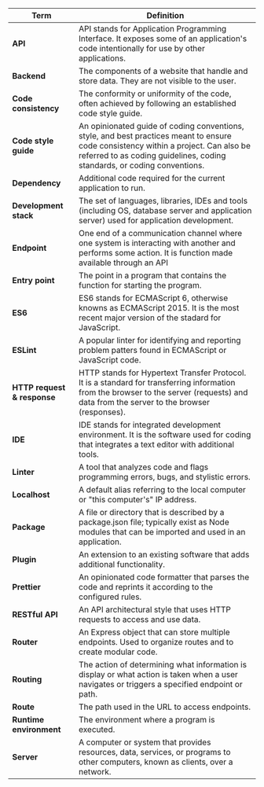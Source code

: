 | **Term** |  **Definition**              |
|------------------------------|--------------------------------------------------|
| **API** | API stands for Application Programming Interface. It exposes some of an application's code intentionally for use by other applications.|
| **Backend**  | The components of a website that handle and store data. They are not visible to the user.|
| **Code consistency** | The conformity or uniformity of the code, often achieved by following an established code style guide.|
| **Code style guide**  | An opinionated guide of coding conventions, style, and best practices meant to ensure code consistency within a project. Can also be referred to as coding guidelines, coding standards, or coding conventions. |
| **Dependency** | Additional code required for the current application to run. |
| **Development stack** | The set of languages, libraries, IDEs and tools (including OS, database server and application server) used for application development.          |
| **Endpoint** |  One end of a communication channel where one system is interacting with another and performs some action. It is function made available through an API  |
| **Entry point** | The point in a program that contains the function for starting the program. |
| **ES6** | ES6 stands for ECMAScript 6, otherwise knowns as ECMAScript 2015. It is the most recent major version of the stadard for JavaScript.|
| **ESLint**   | A popular linter for identifying and reporting problem patters found in ECMAScript or JavaScript code. |
| **HTTP request & response**  | HTTP stands for Hypertext Transfer Protocol. It is a standard for transferring information from the browser to the server (requests) and data from the server to the browser (responses).|
| **IDE** | IDE stands for integrated development environment. It is the software used for coding that integrates a text editor with additional tools.
| **Linter** | A tool that analyzes code and flags programming errors, bugs, and stylistic errors.
| **Localhost** | A default alias referring to the local computer or "this computer's" IP address.
| **Package** | A file or directory that is described by a package.json file; typically exist as Node modules that can be imported and used in an application.
| **Plugin** | An extension to an existing software that adds additional functionality.            |
| **Prettier** | An opinionated code formatter that parses the code and reprints it according to the configured rules. |
| **RESTful API** | An API architectural style that uses HTTP requests to access and use data. |
| **Router** | An Express object that can store multiple endpoints. Used to organize routes and to create modular code. |
| **Routing** | The action of determining what information is display or what action is taken when a user navigates or triggers a specified endpoint or path.  |
| **Route** | The path used in the URL to access endpoints. |
| **Runtime environment** | The environment where a program is executed. |
| **Server** |  A computer or system that provides resources, data, services, or programs to other computers, known as clients, over a network.  |
